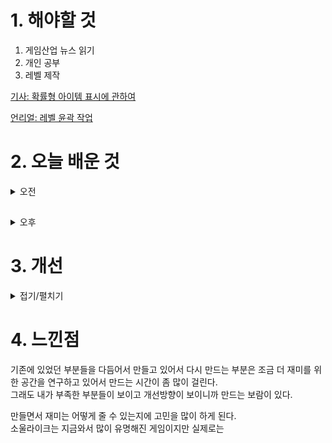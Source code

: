 
# 1. 해야할 것

1. 게임산업 뉴스 읽기 
2. 개인 공부  
3. 레벨 제작

[기사: 확률형 아이템 표시에 관하여](https://www.gamemeca.com/view.php?gid=1747380)

[언리얼: 레벨 윤곽 작업](https://dev.epicgames.com/community/learning/courses/qRG/unreal-engine-b03e6f/38kz/unreal-engine-8979f0)


# 2. 오늘 배운 것

<details>
<summary>오전</summary>

## 오늘의 뉴스
■ 데이브 더 다이버, PS버전 16일 출시 예고 
넥슨(공동 대표 강대현∙김정욱)은 게임 서브 브랜드 민트로켓에서 선보인 '데이브 더 다이버(DAVE THE DIVER, 이하 데이브)'의 플레이스테이션(PlayStation®4전을 오는 16일 글로벌 정식 출시합니다. '데이브 더 다이버'의 황재호 디렉터는 "플레이스테이션 버전을 통해 유저분들께 보다 확장된 경험을 제공하게 되어 매우 기쁘다"며, "'듀얼센스 햅틱' 기능으로 구현한 '데이브' 특유의 손맛의 재미를 느껴보시길 바란다"고 밝혔습니다.  

■ 4시즌 먼저 해보기, 디아블로4 PTR서버 오늘 시작 
블리자드 엔터테인먼트(Blizzard Entertainment)의 디아블로 IV(Diablo IV)가 첫 공개 테스트 서버(PTR)를 오늘(이하 한국 시간 기준) 오픈합니다. 개발팀은 공개 테스트 서버 기간 동안 접수된 플레이어들의 피드백을 적극 수용하고 반영할 계획으로 이제 공개 테스트 서버에서 차기 시즌에서 도입될 새로운 아이템 체계 업데이트를 확인하고 디아블로 IV PTR 포럼(영문)에 피드백을 남길 수 있습니다.

■ 정부, 확률형 아이템 규제 후속조치에 나선다 
정부가 지난 2일 민생토론회 후속조치 점검 회의를 개최한 가운데, 윤석열 대통령이 게임 이용자 권리 보호 방안을 추가 지시했습니다. 윤 대통령은 "대표적 디지털 융합 산업이자 엄청난 성장 잠재력을 가진 게임 산업을 제대로 육성하기 위해 소비자 보호도 강화했다"라며 "게임 이용자들에게 확률형 아이템의 정보를 공개하고, 집단적․분산적 피해 구제 방안 마련, 소액 사기 전담 수사관을 지정하는 등 이용자 중심의 대책을 마련하고 있다"라고 밝혔습니다.

■ 드래곤즈 도그마2 250만 장 판매, "업데이트 계속할 것" 
말도 많고 탈도 많았던 캡콤의 신작 '드래곤즈 도그마2'가 출시 후 10일 만에 250만 장 판매된 것으로 알려졌습니다. 그로부터 10년이라는 세월이 흐른 뒤에 출시된 후속작 '드래곤즈 도그마2'는 RE 엔진과 최신 하드웨어 기술로 탄생한 사실적인 비주얼, 물리연산과 AI를 바탕으로 면밀하게 구성된 왕도 판타지 작품이 되리라는 기대를 모았습니다.

■ [이슈] 뽑기 149회까진 0%, 뮤 아크엔젤 '바닥 시스템' 있었다 
웹젠이 최근 '뮤 아크엔젤' 확률 정보를 바로잡는 과정에서 '바닥 시스템'이 있었다는 게 나타났습니다. 웹젠 측은 "획득 가능 회차(바닥) 및 확정 획득 회차(천장)에 대한 확률표기가 실제 게임 내 확률과 상이한 오류를 확인했다"며 "잘못된 표기를 제공 드림에 따라 고객님들께 불편을 끼친 점에 대해 고개 숙여 사과를 드린다"라고 밝혔습니다.

■ [종합] Xbox가 주목한 '아시아 인디 게임' 신작 4종 
마이크로소프트 Xbox는 지난 26일, 미디어를 대상으로 한 'ID@Xbox 디지털 세션'을 진행하고, 아시아 지역의 파트너 스튜디오가 개발중인 인디 게임 4종을 공개했습니다. 더 많은 개발자들이 자신의 창작물을 통해 Xbox 게임 생태계로 진입하는 것을 지원한다는 취지로, 지난 2022년부터는 글로벌 확장 팀을 신설해 동남아, 인도, 아프리카, 라틴아메리카 등 신 시장 개척 및 발굴은 물론, 해당 지역 개발자들이 글로벌 시장으로 진출할 수 있는 활로를 지원하고 있습니다.
패치 방안을 공개하고 나서야 복합적으로 회복되는 모습으로 돌아섰습니다.

■ '아스달 연대기', 캐릭터명 선점 3시간만에 마감
넷마블(대표 권영식, 김병규)은 신작 MMORPG '아스달 연대기: 세 개의 세력'(개발사 넷마블에프앤씨)의 캐릭터명 선점 이벤트가 시작 3시간만에 완료됐으며, '유저 환원 프로그램'을 실시한다고 2일 밝혔습니다. 이벤트 시작과 동시에 이용자들이 몰리면서 12개 서버의 캐릭터명 선점이 3시간만에 완료됐으며, 넷마블은 오는 4일 오전 11시 새로운 서버를 추가 개설할 예정입니다.

■ 경찰, 위메이드에 고발당한 위정현 교수 '불송치' 결정
경찰이 위메이드로부터 고발당한 위정현 한국게임학회장에 대해 '불송치' 결정을 내렸습니다. 고발 당시 위메이드는 측은 "한국게임학회와 위정현 학회장은 확인되지 않은 의혹과 소문, 추측, 언론 인터뷰 등으로 정상적인 기업활동을 부도덕한 이미지로 덧씌우는 행위를 지속하고 있다"라고 이유를 전했습니다.

■ 지스타 2024, 4월 4일부터 참가사 조기 신청 시작
지스타조직위원회(위원장 강신철, 이하 조직위)는 오는 4월 4일(목)부터 5월 2일(목)까지 약 한 달간 지스타 공식 홈페이지에서 ‘지스타 2024’의 참가사 조기신청 접수를 진행한다고 밝혔습니다.

■ 넥슨재단, 넥슨 창립 30주년 기념해 '착한 선물' 나눈다
넥슨(공동 대표 강대현·김정욱)은 넥슨재단(이사장 김정욱)이 넥슨 창립 30주년을 기념하는 '착한선물' 릴레이 이벤트를 개최한다고 2일 밝혔습니다. 4월 이벤트 선물로는 3-7세 청각장애 어린이들을 위해 제작·배포한 언어 재활 치료 교구 '소리친구 예티'의 구성을 변경하여 착한선물 에디션 인형을 준비했습니다.

■ '유니콘 오버로드' 글로벌 50만 장 판매 기록, 트레일러 공개
세가퍼블리싱코리아(대표 사이토 고)는 2024년 3월 8일 발매된 ATLUS × VANILLAWARE의 신작 SRPG 『유니콘 오버로드』의 전 세계 누적 판매량이 50만 장을 돌파했다고 밝혔습니다. '유니콘 오버로드'는 동료를 만나 거대한 악에 맞서는 정통파 모험담을 바닐라웨어만의 고화질 그래픽과 캐릭터, 자유도 높은 필드 탐색, 새로운 방식의 시뮬레이션 전투로 그린 판타지 시뮬레이션 rpg입니다.

■ "젠지의 4연속 우승 도전", 2024 LCK 스프링 PO 2R 예고
'리그 오브 레전드(LoL)' 이스포츠의 한국 프로 리그를 주최하는 리그 오브 레전드 챔피언스 코리아(대표 오상헌, www.lolesports.com, 이하 'LCK')는 3일(수)과 4일(목) 이틀 동안 서울 종로구 그랑서울 롤파크에 위치한 LCK 아레나에서 열리는 우리은행 2024 LCK 스프링 플레이오프 2라운드가 열린다고 밝혔습니다. 지난달 30일(토)과 31일(일) 열린 플레이오프 1라운드에서는 정규 리그 3위 한화생명e스포츠가 6위 광동 프릭스를 세트 스코어 3 
대0으로 완파했고 정규 리그 5위 디플러스 기아가 4위 KT 롤스터를 풀 세트 접전 끝에 3대2로 꺾고 2라운드 행 티켓을 손에 넣었습니다.

■ D&D 50주년! '포가튼 렐름', 레고로 출시된다 
레고코리아(LEGO Korea)가 롤플레잉 게임(RPG)의 원조 '던전 앤 드래곤(Dungeons & Dragons)'의 50주년 기념 세트를 오는 4일 출시합니다. 레고 최초의 '던전 앤 드래곤' 테마 세트인 이번 '레고 아이디어 던전 앤 드래곤: 레드 드래곤 이야기(21348)'는 원작 게임 개발사 '위저즈 오브 더 코스트(Wizards of the Coast)'와 협업을 통해 탄생했습니다.

■ 젠지글로벌아카데미, 신구대학교와 e스포츠 인재양성 MOU
e스포츠 교육 전문 기관인 젠지글로벌아카데미(Gen.G Global Academy)가 신구대학교 e-스포츠과(학과장 정재헌 교수)와 산·학 협약을 체결했다고 밝혔습니다.

■ 플린트 신작 '별이되어라2', 모바일-스팀 동시 출시 
하이브IM(대표 정우용)은 2일, 자사가 서비스하고 플린트(대표 김영모)에서 개발한 2024년 상반기 기대작 2D 액션 MORPG '별이되어라2: 베다의 기사들'을 글로벌 동시 출시했다고 밝혔습니다. 이와 함께 '별이되어라2: 베다의 기사들'에서는 이벤트 별의 부름 캐릭터로 5성 등급 어둠 속성 딜러 '크산티아'를 출시하고, 인게임 이벤트를 통해 풍성한 보상을 제공할 예정입니다.
</details>

##

<details>
<summary>오후</summary>

## 레벨 제작

![image](https://github.com/JM94Ent/TIL-WIL/assets/143363550/6a072153-47c2-4f94-8c77-2e21de7cffb3)

![image](https://github.com/JM94Ent/TIL-WIL/assets/143363550/ea0424b3-4152-43ce-ab04-ccd17d096d04)

내가 기획하는 레벨 스테이지는 튜토리얼을 끝낸 플레이어가 모험과 함정들을 피하면서 게임의 재미를 즐기는 게 목표이기에\
적절하게 섞인 다크소울3의 로스릭의 높은벽을 참고해서 제작하고 있다.

</details>




# 3. 개선


<details>
<summary>접기/펼치기</summary>


</details>



# 4. 느낀점

기존에 있었던 부분들을 다듬어서 만들고 있어서 다시 만드는 부분은 조금 더 재미를 위한 공간을 연구하고 있어서 만드는 시간이 좀 많이 걸린다.\
그래도 내가 부족한 부분들이 보이고 개선방향이 보이니까 만드는 보람이 있다.

만들면서 재미는 어떻게 줄 수 있는지에 고민을 많이 하게 된다.\
소울라이크는 지금와서 많이 유명해진 게임이지만 실제로는

